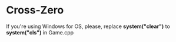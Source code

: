 # Cross-Zero

If you're using Windows for OS, please, replace **system("clear")** to **system("cls")** in Game.cpp
